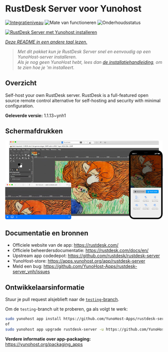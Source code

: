 <!--
NB: Deze README is automatisch gegenereerd door <https://github.com/YunoHost/apps/tree/master/tools/readme_generator>
Hij mag NIET handmatig aangepast worden.
-->

# RustDesk Server voor Yunohost

[![Integratieniveau](https://apps.yunohost.org/badge/integration/rustdesk-server)](https://ci-apps.yunohost.org/ci/apps/rustdesk-server/)
![Mate van functioneren](https://apps.yunohost.org/badge/state/rustdesk-server)
![Onderhoudsstatus](https://apps.yunohost.org/badge/maintained/rustdesk-server)

[![RustDesk Server met Yunohost installeren](https://install-app.yunohost.org/install-with-yunohost.svg)](https://install-app.yunohost.org/?app=rustdesk-server)

*[Deze README in een andere taal lezen.](./ALL_README.md)*

> *Met dit pakket kun je RustDesk Server snel en eenvoudig op een YunoHost-server installeren.*  
> *Als je nog geen YunoHost hebt, lees dan [de installatiehandleiding](https://yunohost.org/install), om te zien hoe je 'm installeert.*

## Overzicht

Self-host your own RustDesk server. RustDesk is a full-featured open source remote control alternative for self-hosting and security with minimal configuration.

**Geleverde versie:** 1.1.13~ynh1

## Schermafdrukken

![Schermafdrukken van RustDesk Server](./doc/screenshots/screenshot.png)

## Documentatie en bronnen

- Officiele website van de app: <https://rustdesk.com/>
- Officiele beheerdersdocumentatie: <https://rustdesk.com/docs/en/>
- Upstream app codedepot: <https://github.com/rustdesk/rustdesk-server>
- YunoHost-store: <https://apps.yunohost.org/app/rustdesk-server>
- Meld een bug: <https://github.com/YunoHost-Apps/rustdesk-server_ynh/issues>

## Ontwikkelaarsinformatie

Stuur je pull request alsjeblieft naar de [`testing`-branch](https://github.com/YunoHost-Apps/rustdesk-server_ynh/tree/testing).

Om de `testing`-branch uit te proberen, ga als volgt te werk:

```bash
sudo yunohost app install https://github.com/YunoHost-Apps/rustdesk-server_ynh/tree/testing --debug
of
sudo yunohost app upgrade rustdesk-server -u https://github.com/YunoHost-Apps/rustdesk-server_ynh/tree/testing --debug
```

**Verdere informatie over app-packaging:** <https://yunohost.org/packaging_apps>
